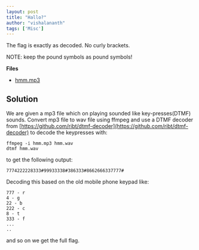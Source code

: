 ```yaml
---
layout: post
title: "Hallo?"
author: "vishalananth"
tags: ['Misc']
---
```


The flag is exactly as decoded. No curly brackets.

NOTE: keep the pound symbols as pound symbols!

**Files**
- [hmm.mp3]({{site.baseurl}}/assets/Hallo/hmm.mp3)

## Solution

We are given a mp3 file which on playing sounded like key-presses(DTMF) sounds. Convert mp3 file to wav file using ffmpeg and use a DTMF decoder from [https://github.com/ribt/dtmf-decoder](https://github.com/ribt/dtmf-decoder) to decode the keypresses with:

```
ffmpeg -i hmm.mp3 hmm.wav
dtmf hmm.wav
```

to get the following output:

```
7774222228333#99933338#386333#8662666337777#
```

Decoding this based on the old mobile phone keypad like:

```
777 - r
4 - g
22 - b
222 - c
8 - t
333 - f
...
..
```

and so on we get the full flag.

